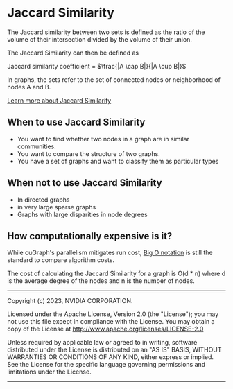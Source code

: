 # Jaccard Similarity

The Jaccard similarity between two sets is defined as the ratio of the volume of their intersection divided by the volume of their union.

The Jaccard Similarity can then be defined as

Jaccard similarity coefficient = $\frac{|A \cap B|}{|A \cup B|}$

In graphs, the sets refer to the set of connected nodes or neighborhood of nodes A and B.

[Learn more about Jaccard Similarity](https://en.wikipedia.org/wiki/Jaccard_index)

## When to use Jaccard Similarity
* You want to find whether two nodes in a graph are in similar communities.
* You want to compare the structure of two graphs.
* You have a set of graphs and want to classify them as particular types

## When not to use Jaccard Similarity
* In directed graphs
* in very large sparse graphs
* Graphs with large disparities in node degrees

## How computationally expensive is it?
While cuGraph's parallelism mitigates run cost, [Big O notation](https://en.wikipedia.org/wiki/Big_O_notation) is still the standard to compare algorithm costs.

The cost of calculating the Jaccard Similarity for a graph is  O(d * n) where d is the average degree of the nodes and n is the number of nodes.

___
Copyright (c) 2023, NVIDIA CORPORATION.

Licensed under the Apache License, Version 2.0 (the "License");  you may not use this file except in compliance with the License. You may obtain a copy of the License at http://www.apache.org/licenses/LICENSE-2.0

Unless required by applicable law or agreed to in writing, software distributed under the License is distributed on an "AS IS" BASIS, WITHOUT WARRANTIES OR CONDITIONS OF ANY KIND, either express or implied. See the License for the specific language governing permissions and limitations under the License.
___
